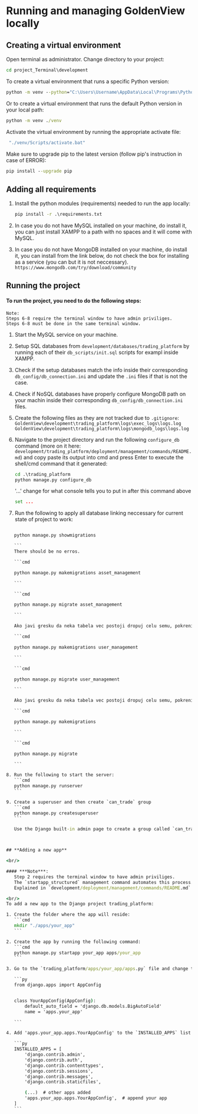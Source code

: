 # Running and managing GoldenView locally

## **Creating a virtual environment**
Open terminal as administrator.
Change directory to your project:
```cmd
cd project_Terminal\development
```

To create a virtual environment that runs a specific Python version:

```cmd
python -m venv --python="C:\Users\Username\AppData\Local\Programs\Python\Python311\python.exe" ./venv
```

Or to create a virtual environment that runs the default Python version in your local path:
```cmd
python -m venv ./venv
```


Activate the virtual environment by running the appropriate activate file:
```cmd
 "./venv/Scripts/activate.bat"
```


Make sure to upgrade pip to the latest version (follow pip's instruction in case of ERROR):
```cmd
pip install --upgrade pip
```

## **Adding all requirements**

1. Install the python modules (requirements) needed to run the app locally:

    ```cmd
    pip install -r .\requirements.txt
    ```

2. In case you do not have MySQL installed on your machine, do install it,
you can just install XAMPP to a path with no spaces and it will come with
MySQL.

3. In case you do not have MongoDB installed on your machine, do install it,
you can install from the link below, do not check the box for installing
as a service (you can but it is not neccessary).<br/>
`https://www.mongodb.com/try/download/community`


## **Running the project**

#### **To run the project, you need to do the following steps:**
    Note:
    Steps 6-8 require the terminal window to have admin priviliges.
    Steps 6-8 must be done in the same terminal window.


1. Start the MySQL service on your machine.

2. Setup SQL databases from `development/databases/trading_platform` by running each of their `db_scripts/init.sql` scripts for exampl inside XAMPP.

3. Check if the setup databases match the info inside their corresponding `db_config/db_connection.ini` and update the `.ini` files if that is not the case.

4. Check if NoSQL databases have properly configure MongoDB path on your machin inside their corresponding `db_config/db_connection.ini` files.

5. Create the following files as they are not tracked due to `.gitignore`:
    <br/>
    `GoldenView\development\trading_platform\logs\exec_logs\logs.log`
    `GoldenView\development\trading_platform\logs\mongodb_logs\logs.log`

6. Navigate to the project directory and run the following `configure_db` command (more on it here: `development/trading_platform/deployment/management/commands/README.md`) and copy paste its output into cmd and press Enter to execute the shell/cmd command that it generated:
    ```cmd
    cd .\trading_platform
    python manage.py configure_db
    ``` 
    '...' change for what console tells you to put in after this command above

    ```cmd
    set ...
    ```

7. Run the following to apply all database linking neccessary for current state of project to work:
 ```cmd

    python manage.py showmigrations

    ```
    There should be no erros.

    ```cmd

    python manage.py makemigrations asset_management

    ```

    ```cmd

    python manage.py migrate asset_management

    ```

    Ako javi gresku da neka tabela vec postoji dropuj celu semu, pokreni odgovarajuci init.sql i ponovi sada lepo sve kako pise :)

    ```cmd

    python manage.py makemigrations user_management

    ```

    ```cmd

    python manage.py migrate user_management

    ```

    Ako javi gresku da neka tabela vec postoji dropuj celu semu, pokreni odgovarajuci init.sql i ponovi sada lepo sve kako pise :)

    ```cmd

    python manage.py makemigrations

    ```

    ```cmd

    python manage.py migrate

    ```

8. Run the following to start the server:
    ```cmd
    python manage.py runserver
    ```

9. Create a superuser and then create `can_trade` group
    ```cmd
    python manage.py createsuperuser
    ```

    Use the Django built-in admin page to create a group called `can_trade`.



## **Adding a new app**

<br/>

#### ***Note***:
    Step 2 requires the terminal window to have admin priviliges.
    The `startapp_structured` management command automates this process.
    Explained in `development/deployment/management/commands/README.md`.

<br/>
To add a new app to the Django project trading_platform:

1. Create the folder where the app will reside:
    ```cmd
    mkdir "./apps/your_app"
    ```

2. Create the app by running the following command:
    ```cmd
    python manage.py startapp your_app apps/your_app
    ```

3. Go to the `trading_platform/apps/your_app/apps.py` file and change the `name` attribute of the `YourAppConfig` class from `your_app` to `apps.your_app`.

    ```py
    from django.apps import AppConfig


    class YourAppConfig(AppConfig):
        default_auto_field = 'django.db.models.BigAutoField'
        name = 'apps.your_app'

    ```

4. Add 'apps.your_app.apps.YourAppConfig' to the `INSTALLED_APPS` list in `trading_platform/trading_platform/settings.py`.

    ```py
    INSTALLED_APPS = [
        'django.contrib.admin',
        'django.contrib.auth',
        'django.contrib.contenttypes',
        'django.contrib.sessions',
        'django.contrib.messages',
        'django.contrib.staticfiles',

        (...)  # other apps added
        'apps.your_app.apps.YourAppConfig',  # append your app
    ]
    ```